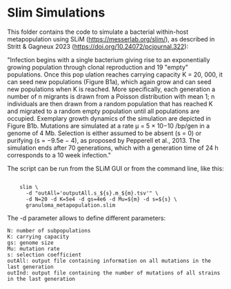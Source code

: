 # Slim Simulations

This folder contains the code to simulate a bacterial within-host metapopulation using SLiM (https://messerlab.org/slim/), as described in Stritt & Gagneux 2023 (https://doi.org/10.24072/pcjournal.322):

"Infection begins with a single bacterium giving rise to an exponentially growing population through clonal reproduction and 19 "empty" populations. Once this pop
ulation reaches carrying capacity K = 20, 000, it can seed new populations (Figure B1a), which again grow and can seed new populations when K is reached. More specifically, each generation a number of n migrants is drawn from a Poisson distribution with mean 1; n individuals are then drawn from a random population that has reached K and migrated to a random empty population until all populations are occupied. Exemplary growth dynamics of the simulation are depicted
in Figure B1b. Mutations are simulated at a rate µ = 5 × 10−10 /bp/gen in a genome of 4 Mb. Selection is either assumed to be absent (s = 0) or purifying (s = −9.5e − 4), as proposed by Pepperell et al., 2013. The simulation ends after 70 generations, which with a generation time of 24 h corresponds to a 10 week infection."

The script can be run from the SLiM GUI or from the command line, like this:

```console

    slim \
      -d "outAll='outputAll.s_${s}.m_${m}.tsv'" \
      -d N=20 -d K=5e4 -d gs=4e6 -d Mu=${m} -d s=${s} \
      granuloma_metapopulation.slim

```

The -d parameter allows to define different parameters: 

    N: number of subpopulations
    K: carrying capacity
    gs: genome size
    Mu: mutation rate
    s: selection coefficient
    outAll: output file containing information on all mutations in the last generation
    outInd: output file containing the number of mutations of all strains in the last generation
